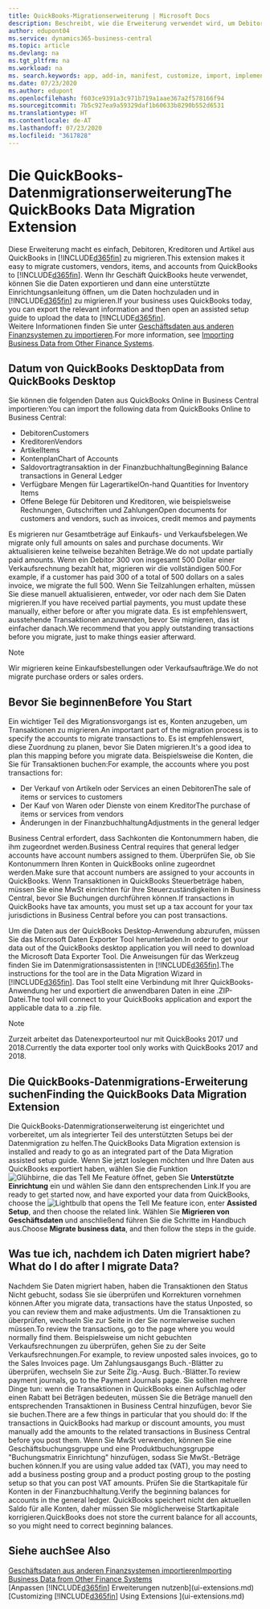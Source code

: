 ```yaml
---
title: QuickBooks-Migrationserweiterung | Microsoft Docs
description: Beschreibt, wie die Erweiterung verwendet wird, um Debitoren, Kreditoren, Artikel und Konten aus QuickBooks Desktop zu Business Central zu importieren.
author: edupont04
ms.service: dynamics365-business-central
ms.topic: article
ms.devlang: na
ms.tgt_pltfrm: na
ms.workload: na
ms. search.keywords: app, add-in, manifest, customize, import, implement
ms.date: 07/23/2020
ms.author: edupont
ms.openlocfilehash: f603ce9391a3c971b719a1aae367a2f578166f94
ms.sourcegitcommit: 7b5c927ea9a59329daf1b60633b8290b552d6531
ms.translationtype: HT
ms.contentlocale: de-AT
ms.lasthandoff: 07/23/2020
ms.locfileid: "3617828"
---
```

# <a name="the-quickbooks-data-migration-extension"></a><span data-ttu-id="f8e38-103">Die QuickBooks-Datenmigrationserweiterung</span><span class="sxs-lookup"><span data-stu-id="f8e38-103">The QuickBooks Data Migration Extension</span></span>

<span data-ttu-id="f8e38-104">Diese Erweiterung macht es einfach, Debitoren, Kreditoren und Artikel aus QuickBooks in [!INCLUDE[d365fin](includes/d365fin_md.md)] zu migrieren.</span><span class="sxs-lookup"><span data-stu-id="f8e38-104">This extension makes it easy to migrate customers, vendors, items, and accounts from QuickBooks to [!INCLUDE[d365fin](includes/d365fin_md.md)].</span></span> <span data-ttu-id="f8e38-105">Wenn Ihr Geschäft QuickBooks heute verwendet, können Sie die Daten exportieren und dann eine unterstützte Einrichtungsanleitung öffnen, um die Daten hochzuladen und in [!INCLUDE[d365fin](includes/d365fin_md.md)] zu migrieren.</span><span class="sxs-lookup"><span data-stu-id="f8e38-105">If your business uses QuickBooks today, you can export the relevant information and then open an assisted setup guide to upload the data to [!INCLUDE[d365fin](includes/d365fin_md.md)].</span></span>  
<span data-ttu-id="f8e38-106">Weitere Informationen finden Sie unter [Geschäftsdaten aus anderen Finanzsystemen zu importieren](across-import-data-configuration-packages.md).</span><span class="sxs-lookup"><span data-stu-id="f8e38-106">For more information, see [Importing Business Data from Other Finance Systems](across-import-data-configuration-packages.md).</span></span>

## <a name="data-from-quickbooks-desktop"></a><span data-ttu-id="f8e38-107">Datum von QuickBooks Desktop</span><span class="sxs-lookup"><span data-stu-id="f8e38-107">Data from QuickBooks Desktop</span></span>

<span data-ttu-id="f8e38-108">Sie können die folgenden Daten aus QuickBooks Online in Business Central importieren:</span><span class="sxs-lookup"><span data-stu-id="f8e38-108">You can import the following data from QuickBooks Online to Business Central:</span></span>

- <span data-ttu-id="f8e38-109">Debitoren</span><span class="sxs-lookup"><span data-stu-id="f8e38-109">Customers</span></span>  
- <span data-ttu-id="f8e38-110">Kreditoren</span><span class="sxs-lookup"><span data-stu-id="f8e38-110">Vendors</span></span>  
- <span data-ttu-id="f8e38-111">Artikel</span><span class="sxs-lookup"><span data-stu-id="f8e38-111">Items</span></span>  
- <span data-ttu-id="f8e38-112">Kontenplan</span><span class="sxs-lookup"><span data-stu-id="f8e38-112">Chart of Accounts</span></span>  
- <span data-ttu-id="f8e38-113">Saldovortragtransaktion in der Finanzbuchhaltung</span><span class="sxs-lookup"><span data-stu-id="f8e38-113">Beginning Balance transactions in General Ledger</span></span>  
- <span data-ttu-id="f8e38-114">Verfügbare Mengen für Lagerartikel</span><span class="sxs-lookup"><span data-stu-id="f8e38-114">On-hand Quantities for Inventory Items</span></span>  
- <span data-ttu-id="f8e38-115">Offene Belege für Debitoren und Kreditoren, wie beispielsweise Rechnungen, Gutschriften und Zahlungen</span><span class="sxs-lookup"><span data-stu-id="f8e38-115">Open documents for customers and vendors, such as invoices, credit memos and payments</span></span>  

<span data-ttu-id="f8e38-116">Es migrieren nur Gesamtbeträge auf Einkaufs- und Verkaufsbelegen.</span><span class="sxs-lookup"><span data-stu-id="f8e38-116">We migrate only full amounts on sales and purchase documents.</span></span> <span data-ttu-id="f8e38-117">Wir aktualisieren keine teilweise bezahlten Beträge.</span><span class="sxs-lookup"><span data-stu-id="f8e38-117">We do not update partially paid amounts.</span></span> <span data-ttu-id="f8e38-118">Wenn ein Debitor 300 von insgesamt 500 Dollar einer Verkaufsrechnung bezahlt hat, migrieren wir die vollständigen 500.</span><span class="sxs-lookup"><span data-stu-id="f8e38-118">For example, if a customer has paid 300 of a total of 500 dollars on a sales invoice, we migrate the full 500.</span></span> <span data-ttu-id="f8e38-119">Wenn Sie Teilzahlungen erhalten, müssen Sie diese manuell aktualisieren, entweder, vor oder nach dem Sie Daten migrieren.</span><span class="sxs-lookup"><span data-stu-id="f8e38-119">If you have received partial payments, you must update these manually, either before or after you migrate data.</span></span> <span data-ttu-id="f8e38-120">Es ist empfehlenswert, ausstehende Transaktionen anzuwenden, bevor Sie migrieren, das ist einfacher danach.</span><span class="sxs-lookup"><span data-stu-id="f8e38-120">We recommend that you apply outstanding transactions before you migrate, just to make things easier afterward.</span></span>

> [!NOTE]
> <span data-ttu-id="f8e38-121">Wir migrieren keine Einkaufsbestellungen oder Verkaufsaufträge.</span><span class="sxs-lookup"><span data-stu-id="f8e38-121">We do not migrate purchase orders or sales orders.</span></span>

## <a name="before-you-start"></a><span data-ttu-id="f8e38-122">Bevor Sie beginnen</span><span class="sxs-lookup"><span data-stu-id="f8e38-122">Before You Start</span></span>

<span data-ttu-id="f8e38-123">Ein wichtiger Teil des Migrationsvorgangs ist es, Konten anzugeben, um Transaktionen zu migrieren.</span><span class="sxs-lookup"><span data-stu-id="f8e38-123">An important part of the migration process is to specify the accounts to migrate transactions to.</span></span> <span data-ttu-id="f8e38-124">Es ist empfehlenswert, diese Zuordnung zu planen, bevor Sie Daten migrieren.</span><span class="sxs-lookup"><span data-stu-id="f8e38-124">It's a good idea to plan this mapping before you migrate data.</span></span> <span data-ttu-id="f8e38-125">Beispielsweise die Konten, die Sie für Transaktionen buchen:</span><span class="sxs-lookup"><span data-stu-id="f8e38-125">For example, the accounts where you post transactions for:</span></span>

- <span data-ttu-id="f8e38-126">Der Verkauf von Artikeln oder Services an einen Debitoren</span><span class="sxs-lookup"><span data-stu-id="f8e38-126">The sale of items or services to customers</span></span>  
- <span data-ttu-id="f8e38-127">Der Kauf von Waren oder Dienste von einem Kreditor</span><span class="sxs-lookup"><span data-stu-id="f8e38-127">The purchase of items or services from vendors</span></span>  
- <span data-ttu-id="f8e38-128">Änderungen in der Finanzbuchhaltung</span><span class="sxs-lookup"><span data-stu-id="f8e38-128">Adjustments in the general ledger</span></span>  

<span data-ttu-id="f8e38-129">Business Central erfordert, dass Sachkonten die Kontonummern haben, die ihm zugeordnet werden.</span><span class="sxs-lookup"><span data-stu-id="f8e38-129">Business Central requires that general ledger accounts have account numbers assigned to them.</span></span> <span data-ttu-id="f8e38-130">Überprüfen Sie, ob Sie Kontonummern Ihren Konten in QuickBooks online zugeordnet werden.</span><span class="sxs-lookup"><span data-stu-id="f8e38-130">Make sure that account numbers are assigned to your accounts in QuickBooks.</span></span>
<span data-ttu-id="f8e38-131">Wenn Transaktionen in QuickBooks Steuerbeträge haben, müssen Sie eine MwSt einrichten für Ihre Steuerzuständigkeiten in Business Central, bevor Sie Buchungen durchführen können.</span><span class="sxs-lookup"><span data-stu-id="f8e38-131">If transactions in QuickBooks have tax amounts, you must set up a tax account for your tax jurisdictions in Business Central before you can post transactions.</span></span>

<span data-ttu-id="f8e38-132">Um die Daten aus der QuickBooks Desktop-Anwendung abzurufen, müssen Sie das Microsoft Daten Exporter Tool herunterladen.</span><span class="sxs-lookup"><span data-stu-id="f8e38-132">In order to get your data out of the QuickBooks desktop application you will need to download the Microsoft Data Exporter Tool.</span></span>  <span data-ttu-id="f8e38-133">Die Anweisungen für das Werkzeug finden Sie im Datenmigrationsassistenten in [!INCLUDE[d365fin](includes/d365fin_md.md)].</span><span class="sxs-lookup"><span data-stu-id="f8e38-133">The instructions for the tool are in the Data Migration Wizard in [!INCLUDE[d365fin](includes/d365fin_md.md)].</span></span> <span data-ttu-id="f8e38-134">Das Tool stellt eine Verbindung mit Ihrer QuickBooks-Anwendung her und exportiert die anwendbaren Daten in eine .ZIP-Datei.</span><span class="sxs-lookup"><span data-stu-id="f8e38-134">The tool will connect to your QuickBooks application and export the applicable data to a .zip file.</span></span>  

> [!NOTE]
> <span data-ttu-id="f8e38-135">Zurzeit arbeitet das Datenexporteurtool nur mit QuickBooks 2017 und 2018.</span><span class="sxs-lookup"><span data-stu-id="f8e38-135">Currently the data exporter tool only works with QuickBooks 2017 and 2018.</span></span>

## <a name="finding-the-quickbooks-data-migration-extension"></a><span data-ttu-id="f8e38-136">Die QuickBooks-Datenmigrations-Erweiterung suchen</span><span class="sxs-lookup"><span data-stu-id="f8e38-136">Finding the QuickBooks Data Migration Extension</span></span>

<span data-ttu-id="f8e38-137">Die QuickBooks-Datenmigrationserweiterung ist eingerichtet und vorbereitet, um als integrierter Teil des unterstützten Setups bei der Datenmigration zu helfen.</span><span class="sxs-lookup"><span data-stu-id="f8e38-137">The QuickBooks Data Migration extension is installed and ready to go as an integrated part of the Data Migration assisted setup guide.</span></span> <span data-ttu-id="f8e38-138">Wenn Sie jetzt loslegen möchten und Ihre Daten aus QuickBooks exportiert haben, wählen Sie die Funktion ![Glühbirne, die das Tell Me Feature](media/ui-search/search_small.png "Tell Me-Funktion") öffnet, geben Sie **Unterstützte Einrichtung** ein und wählen Sie dann den entsprechenden Link.</span><span class="sxs-lookup"><span data-stu-id="f8e38-138">If you are ready to get started now, and have exported your data from QuickBooks, choose the ![Lightbulb that opens the Tell Me feature](media/ui-search/search_small.png "Tell me what you want to do") icon, enter **Assisted Setup**, and then choose the related link.</span></span> <span data-ttu-id="f8e38-139">Wählen Sie **Migrieren von Geschäftsdaten** und anschließend führen Sie die Schritte im Handbuch aus.</span><span class="sxs-lookup"><span data-stu-id="f8e38-139">Choose **Migrate business data**, and then follow the steps in the guide.</span></span>  

## <a name="what-do-i-do-after-i-migrate-data"></a><span data-ttu-id="f8e38-140">Was tue ich, nachdem ich Daten migriert habe?</span><span class="sxs-lookup"><span data-stu-id="f8e38-140">What do I do after I migrate Data?</span></span>

<span data-ttu-id="f8e38-141">Nachdem Sie Daten migriert haben, haben die Transaktionen den Status Nicht gebucht, sodass Sie sie überprüfen und Korrekturen vornehmen können.</span><span class="sxs-lookup"><span data-stu-id="f8e38-141">After you migrate data, transactions have the status Unposted, so you can review them and make adjustments.</span></span> <span data-ttu-id="f8e38-142">Um die Transaktionen zu überprüfen, wechseln Sie zur Seite in der Sie normalerweise suchen müssen.</span><span class="sxs-lookup"><span data-stu-id="f8e38-142">To review the transactions, go to the page where you would normally find them.</span></span> <span data-ttu-id="f8e38-143">Beispielsweise um nicht gebuchten Verkaufsrechnungen zu überprüfen, gehen Sie zu der Seite Verkaufsrechnungen.</span><span class="sxs-lookup"><span data-stu-id="f8e38-143">For example, to review unposted sales invoices, go to the Sales Invoices page.</span></span> <span data-ttu-id="f8e38-144">Um Zahlungsausgangs Buch.-Blätter zu überprüfen, wechseln Sie zur Seite Zlg.-Ausg. Buch.-Blätter.</span><span class="sxs-lookup"><span data-stu-id="f8e38-144">To review payment journals, go to the Payment Journals page.</span></span>
<span data-ttu-id="f8e38-145">Sie sollten mehrere Dinge tun: wenn die Transaktionen in QuickBooks einen Aufschlag oder einen Rabatt bei Beträgen bedeuten, müssen Sie die Beträge manuell den entsprechenden Transaktionen in Business Central hinzufügen, bevor Sie sie buchen.</span><span class="sxs-lookup"><span data-stu-id="f8e38-145">There are a few things in particular that you should do: If the transactions in QuickBooks had markup or discount amounts, you must manually add the amounts to the related transactions in Business Central before you post them.</span></span>
<span data-ttu-id="f8e38-146">Wenn Sie MwSt verwenden, können Sie eine Geschäftsbuchungsgruppe und eine Produktbuchungsgruppe "Buchungsmatrix Einrichtung" hinzufügen, sodass Sie MwSt.-Beträge buchen können.</span><span class="sxs-lookup"><span data-stu-id="f8e38-146">If you are using value added tax (VAT), you may need to add a business posting group and a product posting group to the posting setup so that you can post VAT amounts.</span></span>
<span data-ttu-id="f8e38-147">Prüfen Sie die Startkapitale für Konten in der Finanzbuchhaltung.</span><span class="sxs-lookup"><span data-stu-id="f8e38-147">Verify the beginning balances for accounts in the general ledger.</span></span> <span data-ttu-id="f8e38-148">QuickBooks speichert nicht den aktuellen Saldo für alle Konten, daher müssen Sie möglicherweise Startkapitale korrigieren.</span><span class="sxs-lookup"><span data-stu-id="f8e38-148">QuickBooks does not store the current balance for all accounts, so you might need to correct beginning balances.</span></span>

## <a name="see-also"></a><span data-ttu-id="f8e38-149">Siehe auch</span><span class="sxs-lookup"><span data-stu-id="f8e38-149">See Also</span></span>

[<span data-ttu-id="f8e38-150">Geschäftsdaten aus anderen Finanzsystemen importieren</span><span class="sxs-lookup"><span data-stu-id="f8e38-150">Importing Business Data from Other Finance Systems</span></span>](across-import-data-configuration-packages.md)  
<span data-ttu-id="f8e38-151">[Anpassen [!INCLUDE[d365fin](includes/d365fin_md.md)] Erweiterungen nutzenb](ui-extensions.md)</span><span class="sxs-lookup"><span data-stu-id="f8e38-151">[Customizing [!INCLUDE[d365fin](includes/d365fin_md.md)] Using Extensions ](ui-extensions.md)</span></span>  
